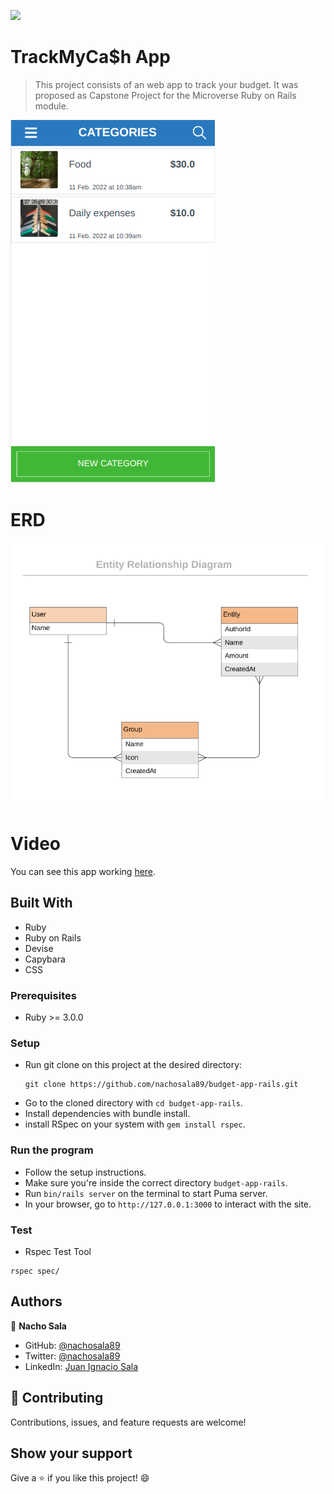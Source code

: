 ![](https://img.shields.io/badge/Microverse-blueviolet)

# TrackMyCa$h App

> This project consists of an web app to track your budget. It was proposed as Capstone Project for the Microverse Ruby on Rails module.

![screenshot](./readme_img/screenshot.png)

# ERD

![ERD](./readme_img/erd_budget_app.png)

# Video

You can see this app working [here](https://www.loom.com/share/583fcb82907c466ca246ddaf713e5e9b).

## Built With

- Ruby
- Ruby on Rails
- Devise
- Capybara
- CSS

### Prerequisites

- Ruby >= 3.0.0

### Setup

- Run git clone on this project at the desired directory:
   ```
   git clone https://github.com/nachosala89/budget-app-rails.git
   ```
- Go to the cloned directory with `cd budget-app-rails`.
- Install dependencies with bundle install.
- install RSpec on your system with `gem install rspec`.

### Run the program
- Follow the setup instructions.
- Make sure you're inside the correct directory `budget-app-rails`.
- Run `bin/rails server` on the terminal to start Puma server.
- In your browser, go to `http://127.0.0.1:3000` to interact with the site.

### Test

- Rspec Test Tool
``` 
rspec spec/
```

## Authors

👤 **Nacho Sala**

- GitHub: [@nachosala89](https://github.com/nachosala89)
- Twitter: [@nachosala89](https://twitter.com/nachosala89)
- LinkedIn: [Juan Ignacio Sala](https://www.linkedin.com/in/nacho-sala)

## 🤝 Contributing

Contributions, issues, and feature requests are welcome!

## Show your support

Give a ⭐️ if you like this project! 😄
